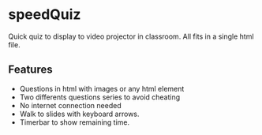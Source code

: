 # speedQuiz
Quick quiz to display to video projector in classroom. All fits in a single html file.

## Features

* Questions in html with images or any html element
* Two differents questions series to avoid cheating
* No internet connection needed
* Walk to slides with keyboard arrows.
* Timerbar to show remaining time.
